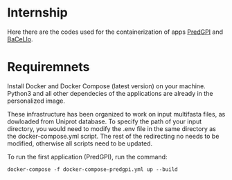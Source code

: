 # Internship

Here there are the codes used for the containerization of apps [PredGPI](https://bmcbioinformatics.biomedcentral.com/articles/10.1186/1471-2105-9-392) and [BaCeLlo](https://academic.oup.com/bioinformatics/article/22/14/e408/228072).

# Requiremnets

Install Docker and Docker Compose (latest version) on your machine.
Python3 and all other dependecies of the applications are already in the personalized image.

These infrastructure has been organized to work on input multifasta files, as dowloaded from Uniprot database. 
To specify the path of your input directory, you would need to modify the .env file in the same directory as the docker-compose.yml script. 
The rest of the redirecting no needs to be modified, otherwise all scripts need to be updated. 

To run the first application (PredGPI), run the command: 
```
docker-compose -f docker-compose-predgpi.yml up --build
```
